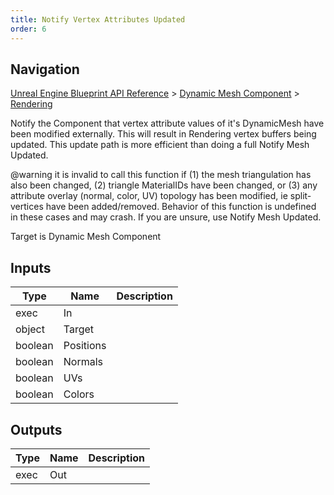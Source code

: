 ```yaml
---
title: Notify Vertex Attributes Updated
order: 6
---
```

## Navigation

[Unreal Engine Blueprint API Reference](https://dev.epicgames.com/documentation/en-us/unreal-engine/BlueprintAPI) > [Dynamic Mesh Component](https://dev.epicgames.com/documentation/en-us/unreal-engine/BlueprintAPI/DynamicMeshComponent) > [Rendering](https://dev.epicgames.com/documentation/en-us/unreal-engine/BlueprintAPI/DynamicMeshComponent/Rendering)

Notify the Component that vertex attribute values of it's DynamicMesh have been modified externally. This will result in
Rendering vertex buffers being updated. This update path is more efficient than doing a full Notify Mesh Updated.

@warning it is invalid to call this function if (1) the mesh triangulation has also been changed, (2) triangle MaterialIDs have been changed,
or (3) any attribute overlay (normal, color, UV) topology has been modified, ie split-vertices have been added/removed.
Behavior of this function is undefined in these cases and may crash. If you are unsure, use Notify Mesh Updated.

Target is Dynamic Mesh Component

## Inputs

| Type | Name | Description |
| --- | --- | --- |
| exec | In |  |
| object | Target |  |
| boolean | Positions |  |
| boolean | Normals |  |
| boolean | UVs |  |
| boolean | Colors |  |

## Outputs

| Type | Name | Description |
| --- | --- | --- |
| exec | Out |  |
